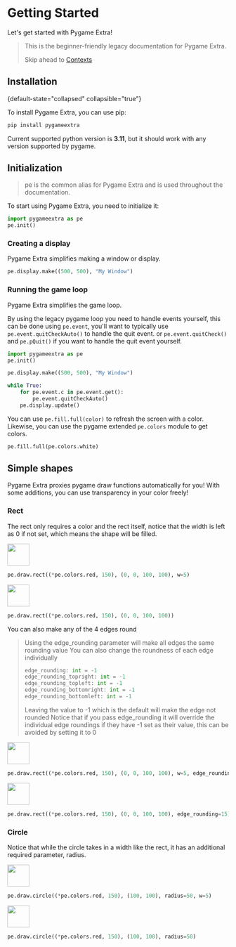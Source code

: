 # Getting Started

Let's get started with Pygame Extra!

> This is the beginner-friendly legacy documentation for Pygame Extra.
>
> Skip ahead to <a href="Contexts.md">Contexts</a>

## Installation
{default-state="collapsed" collapsible="true"}

To install Pygame Extra, you can use pip:

```bash
pip install pygameextra
```

Current supported python version is **3.11**, but it should work with any version supported by pygame.

## Initialization

> pe is the common alias for Pygame Extra and is used throughout the documentation.

To start using Pygame Extra, you need to initialize it:
```python
import pygameextra as pe
pe.init()
```

### Creating a display

Pygame Extra simplifies making a window or display.
```python
pe.display.make((500, 500), "My Window")
```

### Running the game loop

Pygame Extra simplifies the game loop.

By using the legacy pygame loop you need to handle events yourself,
this can be done using `pe.event`, you'll want to typically use `pe.event.quitCheckAuto()` to handle the quit event. or `pe.event.quitCheck()` and `pe.pQuit()` if you want to handle the quit event yourself.

```python
import pygameextra as pe
pe.init()

pe.display.make((500, 500), "My Window")

while True:
    for pe.event.c in pe.event.get():
        pe.event.quitCheckAuto()
    pe.display.update()
```

You can use `pe.fill.full(color)` to refresh the screen with a color.
Likewise, you can use the pygame extended `pe.colors` module to get colors.

```python
pe.fill.full(pe.colors.white)
```

## Simple shapes

Pygame Extra proxies pygame draw functions automatically for you!
With some additions, you can use transparency in your color freely!

### Rect 

The rect only requires a color and the rect itself, notice that the width is left as 0 if not set,
which means the shape will be filled.

<img src="pe.draw.rect(1).png" width="50" height="50" style="inline"/>

```python
pe.draw.rect((*pe.colors.red, 150), (0, 0, 100, 100), w=5)
```
<img src="pe.draw.rect(2).png" width="50" height="50" style="inline"/>

```python
pe.draw.rect((*pe.colors.red, 150), (0, 0, 100, 100))
```

You can also make any of the 4 edges round

> Using the edge_rounding parameter will make all edges the same rounding value
> You can also change the roundness of each edge individually
> ```python
> edge_rounding: int = -1
> edge_rounding_topright: int = -1
> edge_rounding_topleft: int = -1
> edge_rounding_bottomright: int = -1
> edge_rounding_bottomleft: int = -1
> ```
> Leaving the value to -1 which is the default will make the edge not rounded
> Notice that if you pass edge_rounding it will override the individual edge roundings
> if they have -1 set as their value, this can be avoided by setting it to 0


<img src="pe.draw.rect(3).png" width="50" height="50" style="inline"/>

```python
pe.draw.rect((*pe.colors.red, 150), (0, 0, 100, 100), w=5, edge_rounding=15)
```
<img src="pe.draw.rect(4).png" width="50" height="50" style="inline"/>

```python
pe.draw.rect((*pe.colors.red, 150), (0, 0, 100, 100), edge_rounding=15)
```

### Circle

Notice that while the circle takes in a width like the rect,
it has an additional required parameter, radius.

<img src="pe.draw.circle(1).png" width="50" height="50" style="inline"/>

```python
pe.draw.circle((*pe.colors.red, 150), (100, 100), radius=50, w=5)
```

<img src="pe.draw.circle(2).png" width="50" height="50" style="inline"/>

```python
pe.draw.circle((*pe.colors.red, 150), (100, 100), radius=50)
```